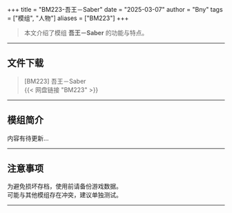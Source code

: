 +++
title = "BM223-吾王－Saber"
date = "2025-03-07"
author = "Bny"
tags = ["模组", "人物"]
aliases = ["BM223"]
+++

> 本文介绍了模组 **吾王－Saber** 的功能与特点。

---

## 文件下载

> [BM223] 吾王－Saber  
{{< 网盘链接 "BM223" >}}  

---

## 模组简介

>  
内容有待更新...  

---

## 注意事项

>  
为避免损坏存档，使用前请备份游戏数据。  
可能与其他模组存在冲突，建议单独测试。  

---

